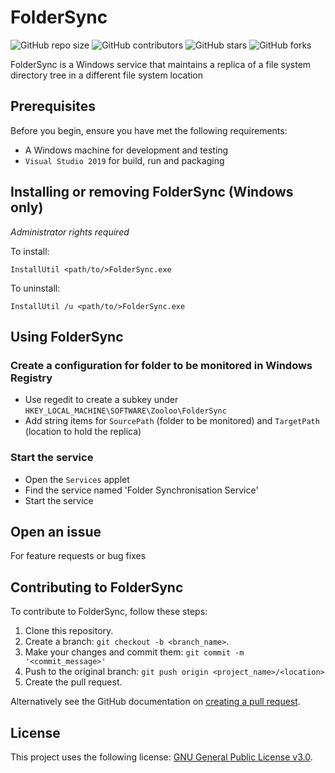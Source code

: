 # FolderSync

<!--- These are examples. See https://shields.io for others or to customize this set of shields. You might want to include dependencies, project status and licence info here --->
![GitHub repo size](https://img.shields.io/github/repo-size/Zooloo2014/FolderSync)
![GitHub contributors](https://img.shields.io/github/contributors/Zooloo2014/FolderSync)
![GitHub stars](https://img.shields.io/github/stars/Zooloo2014/FolderSync?style=social)
![GitHub forks](https://img.shields.io/github/forks/Zooloo2014/FolderSync?style=social)

FolderSync is a Windows service that maintains a replica of a file system directory tree in a different file system location

## Prerequisites

Before you begin, ensure you have met the following requirements:
<!--- These are just example requirements. Add, duplicate or remove as required --->
* A Windows machine for development and testing
* `Visual Studio 2019` for build, run and packaging

## Installing or removing FolderSync (Windows only)

_Administrator rights required_

To install:
```
InstallUtil <path/to/>FolderSync.exe
```

To uninstall:
```
InstallUtil /u <path/to/>FolderSync.exe
```

## Using FolderSync

### Create a configuration for folder to be monitored in Windows Registry

- Use regedit to create a subkey under `HKEY_LOCAL_MACHINE\SOFTWARE\Zooloo\FolderSync`
- Add string items for `SourcePath` (folder to be monitored) and `TargetPath` (location to hold the replica)

### Start the service

- Open the `Services` applet
- Find the service named 'Folder Synchronisation Service'
- Start the service

## Open an issue

For feature requests or bug fixes

## Contributing to FolderSync
<!--- If your README is long or you have some specific process or steps you want contributors to follow, consider creating a separate CONTRIBUTING.md file--->

To contribute to FolderSync, follow these steps:

1. Clone this repository.
2. Create a branch: `git checkout -b <branch_name>`.
3. Make your changes and commit them: `git commit -m '<commit_message>'`
4. Push to the original branch: `git push origin <project_name>/<location>`
5. Create the pull request.

Alternatively see the GitHub documentation on [creating a pull request](https://help.github.com/en/github/collaborating-with-issues-and-pull-requests/creating-a-pull-request).

## License
<!--- If you're not sure which open license to use see https://choosealicense.com/--->

This project uses the following license: [GNU General Public License v3.0](https://www.gnu.org/licenses/gpl-3.0.en.html).

